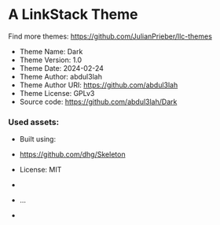 # A LinkStack Theme
Find more themes: https://github.com/JulianPrieber/llc-themes
                                                                                                                                                                         
*	Theme Name: Dark
*	Theme Version: 1.0
*	Theme Date: 2024-02-24
*	Theme Author: abdul3lah
*	Theme Author URI: https://github.com/abdul3lah
*	Theme License: GPLv3
*	Source code: https://github.com/abdul3lah/Dark


### Used assets:
* Built using:
* https://github.com/dhg/Skeleton
* License: MIT

*
* ...
*
